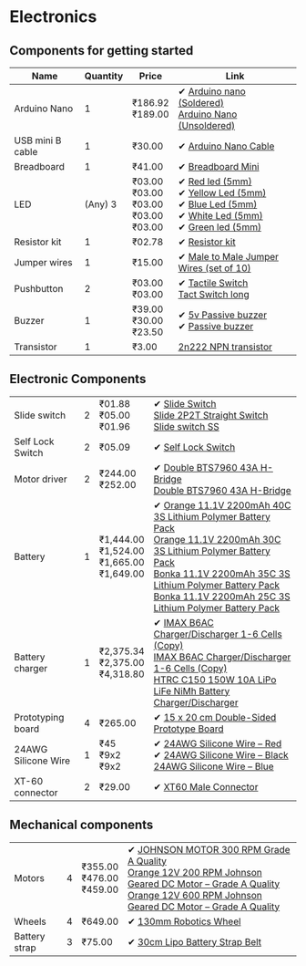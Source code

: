 # Electronics 
## Components for getting started

<table>
    <thead>
        <tr>
            <th>Name</th>
            <th>Quantity</th>
            <th>Price</th>
            <th>Link</th>
        </tr>
    </thead>
    <tbody>
        <tr>
            <td>Arduino Nano</td>
            <td>1</td>
            <td>₹186.92 <br> ₹189.00 </td>
            <td>
                ✔ <a href="https://quartzcomponents.com/products/nano-soldered-without-cable?_pos=3&_sid=f08a42141&_ss=r">Arduino nano (Soldered)</a><br>
                <a href="https://quartzcomponents.com/products/nano-v3-r3-ch340-chip-without-cable?_pos=2&_sid=f08a42141&_ss=r">Arduino Nano (Unsoldered)</a><br>
            </td>
        </tr>
         <tr>
            <td>USB mini B cable</td>
            <td>1</td>
            <td> ₹30.00 </td>
            <td>
                ✔ <a href="https://quartzcomponents.com/products/arduino-nano-cable?_pos=1&_sid=f08a42141&_ss=r">Arduino Nano Cable</a><br>
            </td>
        </tr>
        <tr>
          <td>Breadboard</td>
          <td>1</td>
          <td> ₹41.00 </td>
          <td>
                ✔ <a href="https://quartzcomponents.com/products/small-breadboard-mini-solderless-board?_pos=2&_sid=badab0321&_ss=r">Breadboard Mini</a><br>
          </td>
        </tr>
        <tr>
            <td>LED</td>
            <td>(Any) 3</td>
            <td>₹03.00 <br> ₹03.00 <br> ₹03.00 <br> ₹03.00 <br> ₹03.00</td>
            <td>
                ✔ <a href="https://quartzcomponents.com/products/red-5mm-led?_pos=5&_sid=9dacddd5d&_ss=r">Red led (5mm)</a><br>
                ✔ <a href="https://quartzcomponents.com/products/yellow-5mm-led?pr_prod_strat=jac&pr_rec_id=d98a57719&pr_rec_pid=4491707482247&pr_ref_pid=4491707089031&pr_seq=uniform">Yellow Led (5mm)</a><br>
                ✔ <a href="https://quartzcomponents.com/products/blue-5mm-led?pr_prod_strat=jac&pr_rec_id=dee89316a&pr_rec_pid=4491707285639&pr_ref_pid=4491707482247&pr_seq=uniform">Blue Led (5mm)</a><br>
                ✔ <a href="https://quartzcomponents.com/products/white-5mm-led?pr_prod_strat=e5_desc&pr_rec_id=d98a57719&pr_rec_pid=4491707383943&pr_ref_pid=4491707089031&pr_seq=uniform">White Led (5mm)</a><br>
                ✔ <a href="https://quartzcomponents.com/products/green-5mm-led?pr_prod_strat=jac&pr_rec_id=bd5ec7694&pr_rec_pid=4491707089031&pr_ref_pid=4491707154567&pr_seq=uniform">Green led (5mm)</a><br>
            </td>
        </tr>
        <tr>
            <td>Resistor kit</td>
            <td>1</td>
            <td>₹02.78</td>
            <td>
                ✔ <a href="https://quartzcomponents.com/products/resistor-combo?variant=35156409548953&currency=INR&utm_medium=product_sync&utm_source=google&utm_content=sag_organic&utm_campaign=sag_organic?utm_source=google&utm_medium=FreeListings&gad_source=1&gbraid=0AAAAACPPFdPeSQmzign_Pnv13P5qv6mF-&gclid=EAIaIQobChMIqN6tx5CTiQMV4MI8Ah1JwxKUEAQYAiABEgIjUfD_BwE
 ">Resistor kit</a><br>
            </td>
        </tr>
        <tr>
          <td>Jumper wires</td>
          <td>1</td>
          <td> ₹15.00 </td>
          <td>
                ✔ <a href="https://quartzcomponents.com/products/male-to-male-jumper-wire-set?_pos=1&_sid=7349f8ed9&_ss=r">Male to Male Jumper Wires (set of 10)</a><br>
          </td>
        </tr>
        <tr>
            <td>Pushbutton</td>
            <td>2</td>
            <td> ₹03.00 <br> ₹03.00</td>
            <td>
                ✔ <a href="https://quartzcomponents.com/products/push-button-4pin-tactile-micro?_pos=1&_sid=8990439db&_ss=r">Tactile Switch</a><br>
                <a href="https://quartzcomponents.com/products/push-button-2-pin-tactile-micro-switch?_pos=2&_sid=8990439db&_ss=r">Tact Switch long</a><br>
            </td>
        </tr>
        <tr>
          <td>Buzzer</td>
          <td>1</td>
          <td> ₹39.00 <br> ₹30.00 <br> ₹23.50 </td>
          <td>
                ✔ <a href="https://quartzcomponents.com/products/passive-buzzer-module?_pos=3&_sid=38d740f9e&_ss=r">5v Passive buzzer</a><br>
                ✔ <a href="https://quartzcomponents.com/products/small-piezoelectric-buzzer-5v-passive-buzzer?_pos=18&_sid=991f4e773&_ss=r">Passive buzzer</a><br>
          </td>
        </tr>
        <tr>
          <td>Transistor</td>
          <td>1</td>
          <td> ₹3.00 </td>
          <td>
                  <a href="https://www.googleadservices.com/pagead/aclk?sa=L&ai=DChcSEwjQ9tr9opOJAxV-omYCHRr8IQUYABAQGgJzbQ&ae=2&co=1&gclid=EAIaIQobChMI0Pba_aKTiQMVfqJmAh0a_CEFEAQYAiABEgLFzfD_BwE&ohost=www.google.com&cid=CAASJeRoI9idcxIfieupab6lOpXzwDHV7DrMSNex0_HgYSzZCnmifVA&sig=AOD64_10HdQCn4HkfAg0kLnL3E9CV4APIg&ctype=5&q=&ved=2ahUKEwi2x9X9opOJAxUN9zgGHZ1MJ1AQ9aACKAB6BAgGECo&adurl=">2n222 NPN transistor</a><br>
          </td>
        </tr>
    </tbody>
</table>

## Electronic Components

<table>
    <tbody>
        <tr>
            <td>Slide switch</td>
            <td>2</td>
            <td> ₹01.88 <br> ₹05.00 <br> ₹01.96</td>
            <td>
                ✔ <a href="https://robu.in/product/slide-switch-ss-12d07-1p2t/">Slide Switch</a><br>
                <a href="https://robu.in/product/ss-22f07g5-slide-2p2t-straight-switchheight5mm/">Slide 2P2T Straight Switch</a><br>
                <a href="https://robu.in/product/slide-switch-ss-12d03-1p2t/">Slide switch SS</a>
            </td>
        </tr>
        <tr>
          <td>Self Lock Switch</td>
          <td>2</td>
          <td>₹05.09 </td>
          <td>
                ✔ <a href="https://robu.in/product/self-lock-switch-kfc-7-0b/">Self Lock Switch</a><br>
          </td>
        </tr>
        <tr>
          <td>Motor driver</td>
          <td>2</td>
          <td> ₹244.00 <br> ₹252.00 </td>
          <td>
               ✔ <a href="https://robocraze.com/products/bts7960b-43a-h-bridge-motor-driver?variant=40193735065753&currency=INR&utm_medium=product_sync&utm_source=google&utm_content=sag_organic&utm_campaign=sag_organic&campaignid=20685484537&adgroupid=&keyword=&device=c&gad_source=1&gbraid=0AAAAADgHQvbIo6fIlQOT1YO3TEhtALRb_&gclid=EAIaIQobChMIjez5_JGTiQMV_MA8Ah2unS4_EAQYASABEgKRffD_BwE">Double BTS7960 43A H-Bridge</a><br>
                 <a href="https://robu.in/product/double-bts7960-43a-h-bridge-high-power-stepper-motor-driver-module/">Double BTS7960 43A H-Bridge</a><br>
          </td>
        </tr>
        <tr>
          <td>Battery</td>
          <td>1</td>
          <td> ₹1,444.00 <br> ₹1,524.00 <br> ₹1,665.00 <br> ₹1,649.00 <br></td>
          <td>
                ✔ <a href="https://robu.in/product/orange-2200mah-3s-40c80c-lithium-polymer-battery-pack-lipo/">Orange 11.1V 2200mAh 40C 3S Lithium Polymer Battery Pack</a><br>
                  <a href="https://robu.in/product/orange-2200mah-3s-30c60c-lithium-polymer-battery-pack-lipo/">Orange 11.1V 2200mAh 30C 3S Lithium Polymer Battery Pack</a><br>
                  <a href="https://robu.in/product/bonka-2200mah-3s1p-lithium-polymer-battery-pack/">Bonka 11.1V 2200mAh 35C 3S Lithium Polymer Battery Pack</a><br>
                  <a href="https://robu.in/product/bonka-11-1v-2200mah-25c-3s-lithium-polymer-battery-pack/">Bonka 11.1V 2200mAh 25C 3S Lithium Polymer Battery Pack</a>
          </td>
        </tr>
        <tr>
          <td>Battery charger</td>
          <td>1</td>
          <td> ₹2,375.34 <br> ₹2,375.00 <br> ₹4,318.80 </td>
          <td>
                ✔ <a href="https://zbotic.in/product/imax-b6ac-charger-discharger-1-6-cells-copy/?gad_source=1&gbraid=0AAAAACTNRdWia3vJs-syVE9VQMQ4ob8F7&gclid=EAIaIQobChMI26GMrpSTiQMVXY5LBR1HhDqLEAQYByABEgLy1PD_BwE">IMAX B6AC Charger/Discharger 1-6 Cells (Copy)</a><br>
                  <a href="https://robocraze.com/products/imax-b6ac-smart-balance-charger-80w?variant=40193940422809&currency=INR&utm_medium=product_sync&utm_source=google&utm_content=sag_organic&utm_campaign=sag_organic&utm_source=google&utm_medium=cpc&utm_campaign=BL+%7C+Pmax+%7C+Feed+Only+%7C+Top+40+Revenue+%7C+09%2F06&utm_source=googleads&utm_medium=ppc&utm_campaign=21373062889&utm_content=_&utm_term=&campaignid=21373062889&adgroupid=&campaign=21373062889&gad_source=1&gbraid=0AAAAADgHQvbmWT8ehnQf8CyGLpzxkRHEH&gclid=EAIaIQobChMI26GMrpSTiQMVXY5LBR1HhDqLEAQYBiABEgKVrPD_BwE">IMAX B6AC Charger/Discharger 1-6 Cells (Copy)</a><br>
                  <a href="https://zbotic.in/product/htrc-c150-150w-10a-lipo-life-nimh-battery-charger-discharger/?gad_source=1&gbraid=0AAAAACTNRdWia3vJs-syVE9VQMQ4ob8F7&gclid=EAIaIQobChMI26GMrpSTiQMVXY5LBR1HhDqLEAQYBCABEgK9mPD_BwE">HTRC C150 150W 10A LiPo LiFe NiMh Battery Charger/Discharger</a> <br> 
          </td>
        </tr>
        <tr>
          <td>Prototyping board</td>
          <td>4</td>
          <td> ₹265.00 </td>
          <td>
                ✔ <a href="https://robu.in/product/1520-cm-universal-pcb-prototype-board-double-side/">15 x 20 cm Double-Sided Prototype Board</a>
          </td>
        </tr>
        <tr>
          <td>24AWG Silicone Wire</td>
          <td>1</td>
          <td> ₹45 <br> ₹9x2 <br> ₹9x2 </td>
          <td>
                ✔ <a href="https://robu.in/product/high-quality-ultra-flexible-24awg-silicone-wire-5m-red/">24AWG Silicone Wire – Red</a><br>
                ✔ <a href="https://robu.in/product/high-quality-ultra-flexible-24awg-silicone-wire-1000m-black/">24AWG Silicone Wire – Black</a><br>
                  <a href="https://robu.in/product/high-quality-ultra-flexible-24awg-silicone-wire-1000m-blue/">24AWG Silicone Wire – Blue</a><br>
          </td>
        </tr>
        <tr>
          <td>XT-60 connector</td>
          <td>2</td>
          <td> ₹29.00 </td>
          <td>
                ✔ <a href="https://robu.in/product/amass-xt60-male-connector-xt60-m-g-y/">XT60 Male Connector </a><br>
          </td>
        </tr>
    </tbody>
</table>

## Mechanical components
<table>
    <tbody>
         <tr>
          <td>Motors</td>
          <td>4</td>
          <td> ₹355.00 <br> ₹476.00 <br> ₹459.00 </td>
          <td>
                ✔ <a href=https://robokits.co.in/motors/dc-motor/12v-johnson-motors/johnson-geared-dc-motors/johnson-motor-high-torque-dc-geared-12v-300rpm-grade-a?srsltid=AfmBOoroHw_x5fTiZ63lw-hYgdDuf3bad_KCkwz4Nk2nRvULR955-Fqe">JOHNSON MOTOR 300 RPM Grade A Quality</a><br>
                  <a href="https://robu.in/product/orange-12v-200-rpm-johnson-geared-dc-motor-grade-a-quality/">Orange 12V 200 RPM Johnson Geared DC Motor – Grade A Quality</a><br>
                  <a href="https://robu.in/product/orange-12v-600-rpm-johnson-geared-dc-motor-grade-a-quality/">Orange 12V 600 RPM Johnson Geared DC Motor – Grade A Quality</a><br>
          </td>
        </tr>
        <tr>
          <td>Wheels</td>
          <td>4</td>
          <td> ₹649.00 </td>
          <td>
                ✔ <a href="https://www.indianhobbycenter.com/products/130mm-robot-wheel-for-atv-and-diy-robotics?variant=40156302508075&currency=INR&utm_medium=product_sync&utm_source=google&utm_content=sag_organic&utm_campaign=sag_organic&srsltid=AfmBOoruWjlAwG-_GIjlx1oAX9crP2isfeJT7zfGVxp1HyVpG3m3u0De2GQ">130mm Robotics Wheel</a>
          </td>
        </tr>
        <tr>
          <td>Battery strap</td>
          <td>3</td>
          <td> ₹75.00 </td>
          <td>
                ✔ <a href="https://robu.in/product/30cm-lipo-battery-strap-belt-reusable-cable-tie-wrap/">30cm Lipo Battery Strap Belt</a>
          </td>
        </tr>
    </tbody>
</table>
